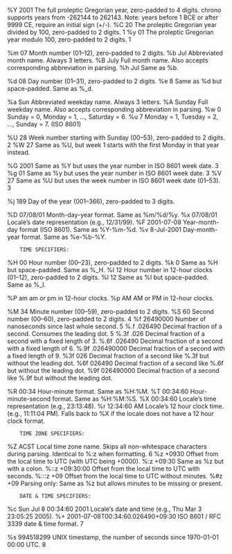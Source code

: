%Y	2001 The full proleptic Gregorian year, zero-padded to 4 digits. chrono supports years from -262144 to 262143.
         Note: years before 1 BCE or after 9999 CE, require an initial sign (+/-).
%C	20	The proleptic Gregorian year divided by 100, zero-padded to 2 digits. 1
%y	01	The proleptic Gregorian year modulo 100, zero-padded to 2 digits. 1
		
%m	07	Month number (01–12), zero-padded to 2 digits.
%b	Jul	Abbreviated month name. Always 3 letters.
%B	July	Full month name. Also accepts corresponding abbreviation in parsing.
%h	Jul	Same as %b.
		
%d	08	Day number (01–31), zero-padded to 2 digits.
%e	 8	Same as %d but space-padded. Same as %_d.
		
%a	Sun	Abbreviated weekday name. Always 3 letters.
%A	Sunday	Full weekday name. Also accepts corresponding abbreviation in parsing.
%w	0	Sunday = 0, Monday = 1, …, Saturday = 6.
%u	7	Monday = 1, Tuesday = 2, …, Sunday = 7. (ISO 8601)
		
%U	28	Week number starting with Sunday (00–53), zero-padded to 2 digits. 2
%W	27	Same as %U, but week 1 starts with the first Monday in that year instead.
		
%G	2001	Same as %Y but uses the year number in ISO 8601 week date. 3
%g	01	Same as %y but uses the year number in ISO 8601 week date. 3
%V	27	Same as %U but uses the week number in ISO 8601 week date (01–53). 3
		
%j	189	Day of the year (001–366), zero-padded to 3 digits.
		
%D	07/08/01	Month-day-year format. Same as %m/%d/%y.
%x	07/08/01	Locale’s date representation (e.g., 12/31/99).
%F	2001-07-08	Year-month-day format (ISO 8601). Same as %Y-%m-%d.
%v	 8-Jul-2001	Day-month-year format. Same as %e-%b-%Y.
		
		TIME SPECIFIERS:
%H	00	Hour number (00–23), zero-padded to 2 digits.
%k	 0	Same as %H but space-padded. Same as %_H.
%I	12	Hour number in 12-hour clocks (01–12), zero-padded to 2 digits.
%l	12	Same as %I but space-padded. Same as %_I.
		
%P	am	am or pm in 12-hour clocks.
%p	AM	AM or PM in 12-hour clocks.
		
%M	34	Minute number (00–59), zero-padded to 2 digits.
%S	60	Second number (00–60), zero-padded to 2 digits. 4
%f	26490000	Number of nanoseconds since last whole second. 5
%.f	.026490	Decimal fraction of a second. Consumes the leading dot. 5
%.3f	.026	Decimal fraction of a second with a fixed length of 3.
%.6f	.026490	Decimal fraction of a second with a fixed length of 6.
%.9f	.026490000	Decimal fraction of a second with a fixed length of 9.
%3f	026	Decimal fraction of a second like %.3f but without the leading dot.
%6f	026490	Decimal fraction of a second like %.6f but without the leading dot.
%9f	026490000	Decimal fraction of a second like %.9f but without the leading dot.
		
%R	00:34	Hour-minute format. Same as %H:%M.
%T	00:34:60	Hour-minute-second format. Same as %H:%M:%S.
%X	00:34:60	Locale’s time representation (e.g., 23:13:48).
%r	12:34:60 AM	Locale’s 12 hour clock time. (e.g., 11:11:04 PM). Falls back to %X if the locale does not have a 12 hour clock format.
		
		TIME ZONE SPECIFIERS:
%Z	ACST	Local time zone name. Skips all non-whitespace characters during parsing. Identical to %:z when formatting. 6
%z	+0930	Offset from the local time to UTC (with UTC being +0000).
%:z	+09:30	Same as %z but with a colon.
%::z	+09:30:00	Offset from the local time to UTC with seconds.
%:::z	+09	Offset from the local time to UTC without minutes.
%#z	+09	Parsing only: Same as %z but allows minutes to be missing or present.
		
		DATE & TIME SPECIFIERS:
%c	Sun Jul  8 00:34:60 2001	Locale’s date and time (e.g., Thu Mar 3 23:05:25 2005).
%+	2001-07-08T00:34:60.026490+09:30	ISO 8601 / RFC 3339 date & time format. 7
		
%s	994518299	UNIX timestamp, the number of seconds since 1970-01-01 00:00 UTC. 8